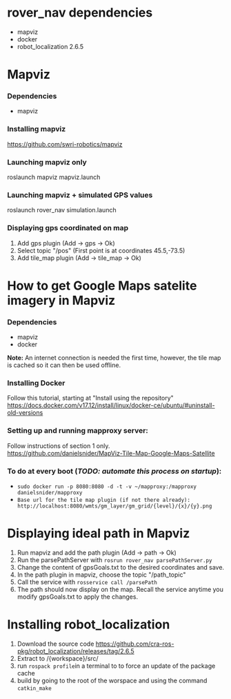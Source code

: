 # rover_nav dependencies
* mapviz
* docker
* robot_localization 2.6.5

# Mapviz

### Dependencies
* mapviz

### Installing mapviz
https://github.com/swri-robotics/mapviz

### Launching mapviz only
roslaunch mapviz mapviz.launch

### Launching mapviz + simulated GPS values
roslaunch rover_nav simulation.launch

### Displaying gps coordinated on map
1. Add gps plugin (Add -> gps -> Ok)
2. Select topic "/pos" (First point is at coordinates 45.5,-73.5)
3. Add tile_map plugin (Add -> tile_map -> Ok)

# How to get Google Maps satelite imagery in Mapviz
### Dependencies
* mapviz
* docker

**Note:** An internet connection is needed the first time, however, the tile map is cached so it can then be used offline.

### Installing Docker
Follow this tutorial, starting at "Install using the repository"
https://docs.docker.com/v17.12/install/linux/docker-ce/ubuntu/#uninstall-old-versions

### Setting up and running mapproxy server:
Follow instructions of section 1 only.
https://github.com/danielsnider/MapViz-Tile-Map-Google-Maps-Satellite

### To do at every boot (<em>TODO: automate this process on startup</em>):
* `sudo docker run -p 8080:8080 -d -t -v ~/mapproxy:/mapproxy danielsnider/mapproxy`
* `Base url for the tile map plugin (if not there already): http://localhost:8080/wmts/gm_layer/gm_grid/{level}/{x}/{y}.png`

# Displaying ideal path in Mapviz
1. Run mapviz and add the path plugin (Add -> path -> Ok)
2. Run the parsePathServer with `rosrun rover_nav parsePathServer.py`
3. Change the content of gpsGoals.txt to the desired coordinates and save.
4. In the path plugin in mapviz, choose the topic "/path_topic"
5. Call the service with `rosservice call /parsePath`
6. The path should now display on the map. Recall the service anytime you modify gpsGoals.txt to apply the changes.

# Installing robot_localization
1. Download the source code https://github.com/cra-ros-pkg/robot_localization/releases/tag/2.6.5
2. Extract to /{workspace}/src/
3. run `rospack profile`in a terminal to to force an update of the package cache
4. build by going to the root of the worspace and using the command `catkin_make`
